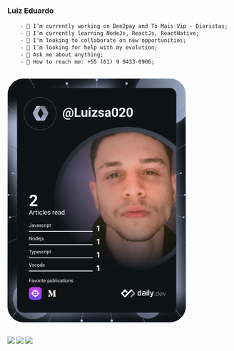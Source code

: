 ### Luiz Eduardo


        - 🔭 I’m currently working on Bee2pay and Tô Mais Vip - Diaristas;
        - 🌱 I’m currently learning NodeJs, ReactJs, ReactNative;
        - 👯 I’m looking to collaborate on new opportunities;
        - 🤔 I’m looking for help with my evolution;
        - 💬 Ask me about anything;
        - 📱 How to reach me: +55 (61) 9 9433-0906;
        
##
 <a href="https://app.daily.dev/Luizsa020" style="height: 100px">
    <img src="https://github.com/lEduFranco/lEduFranco/blob/main/devcard.svg" width="400" alt="Luiz Sá Dev Card"/>
 </a>

##

<div>
      <a href="https://instagram.com/lz.fs" target="_blank"><img src="https://img.shields.io/badge/-Instagram-%23E4405F?style=for-the-badge&logo=instagram&logoColor=white" target="_blank"></a>
      <a href = "mailto: luizinho.eduardo33@gmail.com"><img src="https://img.shields.io/badge/-Gmail-%23EA4335?style=for-the-badge&logo=gmail&logoColor=white" target="_blank"></a>
   <a href="https://www.linkedin.com/in/luiz-eduardo-franco-de-sá-094a07205/" target="_blank"><img src="https://img.shields.io/badge/-LinkedIn-%230077B5?style=for-the-badge&logo=linkedin&logoColor=white" target="_blank"></a>
 
</div>
